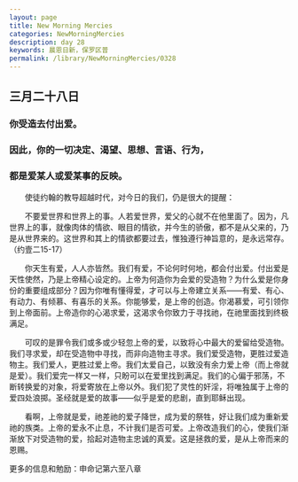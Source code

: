 ```yaml
---
layout: page
title: New Morning Mercies
categories: NewMorningMercies
description: day 28
keywords: 晨恩日新，保罗区普
permalink: /library/NewMorningMercies/0328
---
```


## 三月二十八日

### 你受造去付出爱。

### 因此，你的一切决定、渴望、思想、言语、行为，

### 都是爱某人或爱某事的反映。

&emsp;&emsp;使徒约翰的教导超越时代，对今日的我们，仍是很大的提醒：

&emsp;&emsp;不要爱世界和世界上的事。人若爱世界，爱父的心就不在他里面了。因为，凡世界上的事，就像肉体的情欲、眼目的情欲，并今生的骄傲，都不是从父来的，乃是从世界来的。这世界和其上的情欲都要过去，惟独遵行神旨意的，是永远常存。（约壹二15-17）

&emsp;&emsp;你天生有爱，人人亦皆然。我们有爱，不论何时何地，都会付出爱。付出爱是天性使然，乃是上帝精心设定的。上帝为何造你为会爱的受造物？为什么爱是你身份的重要组成部分？因为你唯有懂得爱，才可以与上帝建立关系——有爱、有心、有动力、有倾慕、有喜乐的关系。你能够爱，是上帝的创造。你渴慕爱，可引领你到上帝面前。上帝造你的心渴求爱，这渴求令你致力于寻找祂，在祂里面找到终极满足。

&emsp;&emsp;可叹的是罪令我们或多或少轻忽上帝的爱，以致将心中最大的爱留给受造物。我们寻求爱，却在受造物中寻找，而非向造物主寻求。我们爱受造物，更胜过爱造物主。我们爱人，更胜过爱上帝。我们太爱自己，以致没有余力爱上帝（而上帝就是爱）。我们爱完一样又一样，只盼可以在爱里找到满足。我们的心偏于邪荡，不断转换爱的对象，将爱寄放在上帝以外。我们犯了灵性的奸淫，将唯独属于上帝的爱四处浪掷。圣经就是爱的故事——似乎是爱的悲剧，直到耶稣出现。

&emsp;&emsp;看啊，上帝就是爱，祂差祂的爱子降世，成为爱的祭牲，好让我们成为重新爱祂的族类。上帝的爱永不止息，不计我们是否可爱。上帝改造我们的心，使我们渐渐放下对受造物的爱，拾起对造物主忠诚的真爱。这是拯救的爱，是从上帝而来的恩赐。

更多的信息和勉励：申命记第六至八章